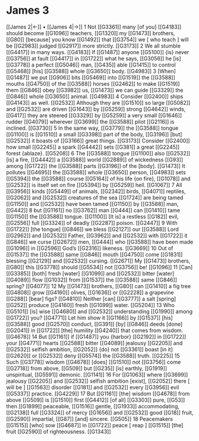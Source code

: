 # James 3
[[James 2|←]] • [[James 4|→]]
1 Not [[G3361]] many [of you] [[G4183]] should become [[G1096]] teachers, [[G1320]] my [[G1473]] brothers, [[G80]] [because] you know [[G1492]] that [[G3754]] we [ who teach ] will be [[G2983]] judged [[G2917]] more strictly. [[G3173]] 
2 We all stumble [[G4417]] in many ways. [[G4183]] If [[G1487]] anyone [[G5100]] {is} never [[G3756]] at fault [[G4417]] in [[G1722]] what he says, [[G3056]] he [is] [[G3778]] a perfect [[G5046]] man, [[G435]] able [[G1415]] to control [[G5468]] [his] [[G3588]] whole [[G3650]] body. [[G4983]] 
3 [When] [[G1487]] we put [[G906]] bits [[G5469]] into [[G1519]] the [[G3588]] mouths [[G4750]] of the [[G3588]] horses [[G2462]] to make [[G1519]] them [[G846]] obey [[G3982]] us, [[G1473]] we can guide [[G3329]] the [[G846]] whole [[G3650]] animal. [[G4983]] 
4 Consider [[G2400]] ships [[G4143]] as well. [[G2532]] Although they are [[G1510]] so large [[G5082]] and [[G2532]] are driven [[G1643]] by [[G5259]] strong [[G4642]] winds, [[G417]] they are steered [[G3329]] by [[G5259]] a very small [[G1646]] rudder [[G4079]] wherever [[G3699]] the [[G3588]] pilot [[G2116]] is inclined. [[G3730]] 
5 In the same way, [[G3779]] the [[G3588]] tongue [[G1100]] is [[G1510]] a small [[G3398]] part of the body, [[G3196]] [but] [[G2532]] it boasts of [[G3166]] great things. [[G3173]] Consider [[G2400]] how small [[G2245]] a spark [[G4442]] sets [[G381]] a great [[G2245]] forest {ablaze}. [[G5208]] 
6 The [[G3588]] tongue [[G1100]] also [[G2532]] [is] a fire, [[G4442]] a [[G3588]] world [[G2889]] of wickedness [[G93]] among [[G1722]] the [[G3588]] parts [[G3196]] of the [body]. [[G1473]] It pollutes [[G4695]] the [[G3588]] whole [[G3650]] person, [[G4983]] sets [[G5394]] the [[G3588]] course [[G5164]] of his life {on fire}, [[G1078]] and [[G2532]] is itself set on fire [[G5394]] by [[G5259]] hell. [[G1067]] 
7 All [[G3956]] kinds [[G5449]] of animals, [[G2342]] birds, [[G4071]] reptiles, [[G2062]] and [[G2532]] creatures of the sea [[G1724]] are being tamed [[G1150]] and [[G2532]] have been tamed [[G1150]] by [[G3588]] man, [[G442]] 
8 but [[G1161]] no [[G3762]] man [[G444]] can [[G1410]] tame [[G1150]] the [[G3588]] tongue. [[G1100]] [It is] a restless [[G182]] evil, [[G2556]] full [[G3324]] of deadly [[G2287]] poison. [[G2447]] 
9 With [[G1722]] [the tongue] [[G846]] we bless [[G2127]] our [[G3588]] Lord [[G2962]] and [[G2532]] Father, [[G3962]] and [[G2532]] with [[G1722]] it [[G846]] we curse [[G2672]] men, [[G444]] who [[G3588]] have been made [[G1096]] in [[G2596]] God’s [[G2316]] likeness. [[G3669]] 
10 Out of [[G1537]] the [[G3588]] same [[G846]] mouth [[G4750]] come [[G1831]] blessing [[G2129]] and [[G2532]] cursing. [[G2671]] My [[G1473]] brothers, [[G80]] this [[G3778]] should [[G5534]] not [[G3756]] be! [[G1096]] 
11 [Can] [[G3385]] [both] fresh [water] [[G1099]] and [[G2532]] bitter [water] [[G4089]] flow [[G1032]] from [[G1537]] the [[G3588]] same [[G846]] spring? [[G4077]] 
12 My [[G1473]] brothers, [[G80]] can [[G1410]] a fig tree [[G4808]] grow [[G4160]] olives, [[G1636]] or [[G2228]] a grapevine [[G288]] [bear] figs? [[G4810]] Neither [can] [[G3777]] a salt [spring] [[G252]] produce [[G4160]] fresh [[G1099]] water. [[G5204]] 
13 Who [[G5101]] [is] wise [[G4680]] and [[G2532]] understanding [[G1990]] among [[G1722]] you? [[G4771]] Let him show it [[G1166]] by [[G1537]] [his] [[G3588]] good [[G2570]] conduct, [[G391]] [by] [[G846]] deeds [done] [[G2041]] in [[G1722]] [the] humility [[G4240]] that comes from wisdom. [[G4678]] 
14 But [[G1161]] if [[G1487]] you {harbor} [[G2192]] in [[G1722]] your [[G4771]] hearts [[G2588]] bitter [[G4089]] jealousy [[G2205]] and [[G2532]] selfish ambition, [[G2052]] {do} not [[G3361]] boast [in it] [[G2620]] or [[G2532]] deny [[G5574]] the [[G3588]] truth. [[G225]] 
15 Such [[G3778]] wisdom [[G4678]] [does] [[G1510]] not [[G3756]] come [[G2718]] from above, [[G509]] but [[G235]] [is] earthly, [[G1919]] unspiritual, [[G5591]] demonic. [[G1141]] 
16 For [[G1063]] where [[G3699]] jealousy [[G2205]] and [[G2532]] selfish ambition [exist], [[G2052]] there [ will be ] [[G1563]] disorder [[G181]] and [[G2532]] every [[G3956]] evil [[G5337]] practice. [[G4229]] 
17 But [[G1161]] [the] wisdom [[G4678]] from above [[G509]] is [[G1510]] first [[G4412]] [of all] [[G3303]] pure, [[G53]] then [[G1899]] peaceable, [[G1516]] gentle, [[G1933]] accommodating, [[G2138]] full [[G3324]] of mercy [[G1656]] and [[G2532]] good [[G18]] fruit, [[G2590]] impartial, [[G87]] [and] sincere. [[G505]] 
18 Peacemakers [[G1515]] [who] sow [[G4687]] in [[G1722]] peace [ reap ] [[G1515]] [the] fruit [[G2590]] of righteousness. [[G1343]] 

